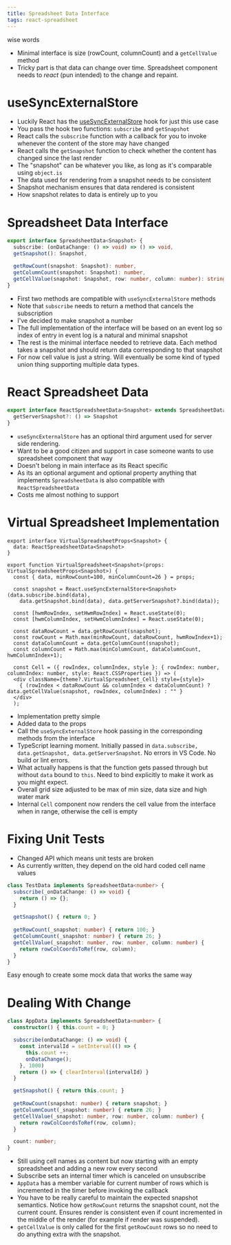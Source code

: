 ```yaml
---
title: Spreadsheet Data Interface
tags: react-spreadsheet
---
```


wise words

* Minimal interface is size (rowCount, columnCount) and a `getCellValue` method
* Tricky part is that data can change over time. Spreadsheet component needs to *react* (pun intended) to the change and repaint.

# useSyncExternalStore

* Luckily React has the [useSyncExternalStore](https://react.dev/reference/react/useSyncExternalStore) hook for just this use case
* You pass the hook two functions: `subscribe` and `getSnapshot`
* React calls the `subscribe` function with a callback for you to invoke whenever the content of the store may have changed
* React calls the `getSnapshot` function to check whether the content has changed since the last render
* The "snapshot" can be whatever you like, as long as it's comparable using `object.is`
* The data used for rendering from a snapshot needs to be consistent
* Snapshot mechanism ensures that data rendered is consistent
* How snapshot relates to data is entirely up to you

# Spreadsheet Data Interface

```ts
export interface SpreadsheetData<Snapshot> {
  subscribe: (onDataChange: () => void) => () => void,
  getSnapshot(): Snapshot,

  getRowCount(snapshot: Snapshot): number,
  getColumnCount(snapshot: Snapshot): number,
  getCellValue(snapshot: Snapshot, row: number, column: number): string
}
```

* First two methods are compatible with `useSyncExternalStore` methods
* Note that `subscribe` needs to return a method that cancels the subscription
* I've decided to make snapshot a number
* The full implementation of the interface will be based on an event log so index of entry in event log is a natural and minimal snapshot
* The rest is the minimal interface needed to retrieve data. Each method takes a snapshot and should return data corresponding to that snapshot
* For now cell value is just a string. Will eventually be some kind of typed union thing supporting multiple data types.

# React Spreadsheet Data

```ts
export interface ReactSpreadsheetData<Snapshot> extends SpreadsheetData<Snapshot> {
  getServerSnapshot?: () => Snapshot
}
```

* `useSyncExternalStore` has an optional third argument used for server side rendering. 
* Want to be a good citizen and support in case someone wants to use spreadsheet component that way
* Doesn't belong in main interface as its React specific
* As its an optional argument and optional property anything that implements `SpreadsheetData` is also compatible with `ReactSpreadsheetData`
* Costs me almost nothing to support

# Virtual Spreadsheet Implementation

```tsx
export interface VirtualSpreadsheetProps<Snapshot> {
  data: ReactSpreadsheetData<Snapshot>
}

export function VirtualSpreadsheet<Snapshot>(props: VirtualSpreadsheetProps<Snapshot>) {
  const { data, minRowCount=100, minColumnCount=26 } = props;

  const snapshot = React.useSyncExternalStore<Snapshot>(data.subscribe.bind(data), 
    data.getSnapshot.bind(data), data.getServerSnapshot?.bind(data));

  const [hwmRowIndex, setHwmRowIndex] = React.useState(0);
  const [hwmColumnIndex, setHwmColumnIndex] = React.useState(0);

  const dataRowCount = data.getRowCount(snapshot);
  const rowCount = Math.max(minRowCount, dataRowCount, hwmRowIndex+1);
  const dataColumnCount = data.getColumnCount(snapshot);
  const columnCount = Math.max(minColumnCount, dataColumnCount, hwmColumnIndex+1);

  const Cell = ({ rowIndex, columnIndex, style }: { rowIndex: number, columnIndex: number, style: React.CSSProperties }) => (
  <div className={theme?.VirtualSpreadsheet_Cell} style={style}>
    { (rowIndex < dataRowCount && columnIndex < dataColumnCount) ? data.getCellValue(snapshot, rowIndex, columnIndex) : "" }
  </div>
  );
```

* Implementation pretty simple
* Added data to the props
* Call the `useSyncExternalStore` hook passing in the corresponding methods from the interface
* TypeScript learning moment. Initially passed in `data.subscribe, data.getSnapshot, data.getServerSnapshot`. No errors in VS Code. No build or lint errors. 
* What actually happens is that the function gets passed through but without `data` bound to `this`. Need to bind explicitly to make it work as you might expect.
* Overall grid size adjusted to be max of min size, data size and high water mark
* Internal `Cell` component now renders the cell value from the interface when in range, otherwise the cell is empty

# Fixing Unit Tests

* Changed API which means unit tests are broken
* As currently written, they depend on the old hard coded cell name values

```ts
class TestData implements SpreadsheetData<number> {
  subscribe(_onDataChange: () => void) {
    return () => {};
  }

  getSnapshot() { return 0; }
  
  getRowCount(_snapshot: number) { return 100; }
  getColumnCount(_snapshot: number) { return 26; }
  getCellValue(_snapshot: number, row: number, column: number) { 
    return rowColCoordsToRef(row, column); 
  }
}
```

Easy enough to create some mock data that works the same way

# Dealing With Change

```ts
class AppData implements SpreadsheetData<number> {
  constructor() { this.count = 0; }

  subscribe(onDataChange: () => void) {
    const intervalId = setInterval(() => { 
      this.count ++;
      onDataChange();
    }, 1000)
    return () => { clearInterval(intervalId) }
  }

  getSnapshot() { return this.count; }
  
  getRowCount(snapshot: number) { return snapshot; }
  getColumnCount(_snapshot: number) { return 26; }
  getCellValue(_snapshot: number, row: number, column: number) { 
    return rowColCoordsToRef(row, column); 
  }

  count: number;
}
```

* Still using cell names as content but now starting with an empty spreadsheet and adding a new row every second
* Subscribe sets an internal timer which is canceled on unsubscribe
* `AppData` has a member variable for current number of rows which is incremented in the timer before invoking the callback
* You have to be really careful to maintain the expected snapshot semantics. Notice how `getRowCount` returns the snapshot count, not the current count. Ensures render is consistent even if count incremented in the middle of the render (for example if render was suspended).
* `getCellValue` is only called for the first `getRowCount` rows so no need to do anything extra with the snapshot.
